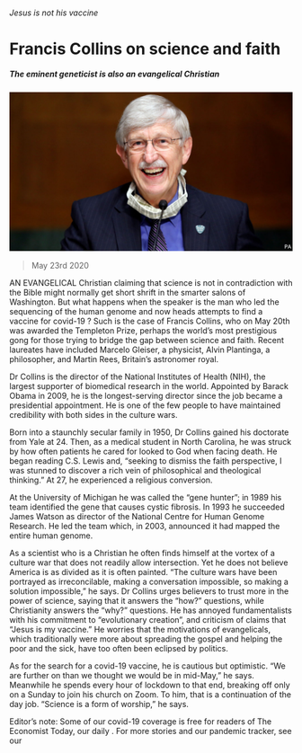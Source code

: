 ###### Jesus is not his vaccine

# Francis Collins on science and faith 

##### The eminent geneticist is also an evangelical Christian 

![image](images/20200523_USP001.jpg) 

> May 23rd 2020 

AN EVANGELICAL Christian claiming that science is not in contradiction with the Bible might normally get short shrift in the smarter salons of Washington. But what happens when the speaker is the man who led the sequencing of the human genome and now heads attempts to find a vaccine for covid-19 ? Such is the case of Francis Collins, who on May 20th was awarded the Templeton Prize, perhaps the world’s most prestigious gong for those trying to bridge the gap between science and faith. Recent laureates have included Marcelo Gleiser, a physicist, Alvin Plantinga, a philosopher, and Martin Rees, Britain’s astronomer royal.

Dr Collins is the director of the National Institutes of Health (NIH), the largest supporter of biomedical research in the world. Appointed by Barack Obama in 2009, he is the longest-serving director since the job became a presidential appointment. He is one of the few people to have maintained credibility with both sides in the culture wars.


Born into a staunchly secular family in 1950, Dr Collins gained his doctorate from Yale at 24. Then, as a medical student in North Carolina, he was struck by how often patients he cared for looked to God when facing death. He began reading C.S. Lewis and, “seeking to dismiss the faith perspective, I was stunned to discover a rich vein of philosophical and theological thinking.” At 27, he experienced a religious conversion.

At the University of Michigan he was called the “gene hunter”; in 1989 his team identified the gene that causes cystic fibrosis. In 1993 he succeeded James Watson as director of the National Centre for Human Genome Research. He led the team which, in 2003, announced it had mapped the entire human genome.

As a scientist who is a Christian he often finds himself at the vortex of a culture war that does not readily allow intersection. Yet he does not believe America is as divided as it is often painted. “The culture wars have been portrayed as irreconcilable, making a conversation impossible, so making a solution impossible,” he says. Dr Collins urges believers to trust more in the power of science, saying that it answers the “how?” questions, while Christianity answers the “why?” questions. He has annoyed fundamentalists with his commitment to “evolutionary creation”, and criticism of claims that “Jesus is my vaccine.” He worries that the motivations of evangelicals, which traditionally were more about spreading the gospel and helping the poor and the sick, have too often been eclipsed by politics.

As for the search for a covid-19 vaccine, he is cautious but optimistic. “We are further on than we thought we would be in mid-May,” he says. Meanwhile he spends every hour of lockdown to that end, breaking off only on a Sunday to join his church on Zoom. To him, that is a continuation of the day job. “Science is a form of worship,” he says.

Editor’s note: Some of our covid-19 coverage is free for readers of The Economist Today, our daily . For more stories and our pandemic tracker, see our 


